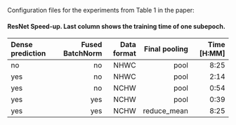Configuration files for the experiments from Table 1 in the paper:

#### ResNet Speed-up. Last column shows the training time of one subepoch.

| Dense prediction | Fused BatchNorm | Data format | Final pooling | Time [H:MM] |
| :----------- | ----------: | ----------: | ----------: | ----------: |
| no | no | NHWC | pool | 8:25 |
| yes | no | NHWC | pool | 2:14 |
| yes | no | NCHW | pool | 0:54 |
| yes | yes | NCHW | pool | 0:39 |
| yes | yes | NCHW | reduce_mean | 8:25 |